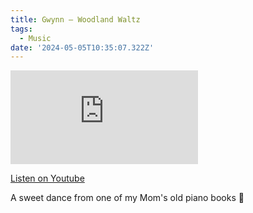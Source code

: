 ```yaml
---
title: Gwynn — Woodland Waltz
tags:
  - Music
date: '2024-05-05T10:35:07.322Z'
---
```


<iframe src="https://www.youtube-nocookie.com/embed/uH30OIP4xaU?modestbranding=1&showinfo=0&rel=0" title="YouTube video player" frameborder="0" allow="accelerometer; autoplay; encrypted-media; gyroscope; picture-in-picture;" allowfullscreen className="youtube_video"></iframe>

[Listen on Youtube](https://youtu.be/uH30OIP4xaU)

A sweet dance from one of my Mom's old piano books 🦌
